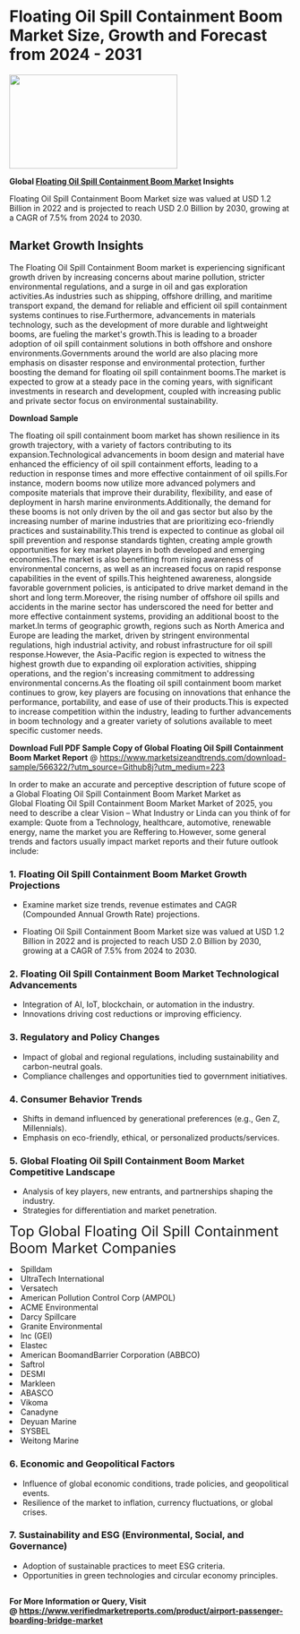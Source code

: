 <H1>Floating Oil Spill Containment Boom Market Size, Growth and Forecast from 2024 - 2031</H1><img class="aligncenter size-medium wp-image-584254" src="https://thirdeyenews.in/wp-content/uploads/2024/09/Global-Market-Research-300x168.jpeg" alt="" width="300" height="168" /><p><strong>Global&nbsp;<a href="https://www.marketsizeandtrends.com/download-sample/566322/?utm_source=Github8j?utm_medium=223">Floating Oil Spill Containment Boom Market</a> Insights</strong></p><p>Floating Oil Spill Containment Boom Market size was valued at USD 1.2 Billion in 2022 and is projected to reach USD 2.0 Billion by 2030, growing at a CAGR of 7.5% from 2024 to 2030.</p><p><h2>Market Growth Insights</h2> <p>The Floating Oil Spill Containment Boom market is experiencing significant growth driven by increasing concerns about marine pollution, stricter environmental regulations, and a surge in oil and gas exploration activities.As industries such as shipping, offshore drilling, and maritime transport expand, the demand for reliable and efficient oil spill containment systems continues to rise.Furthermore, advancements in materials technology, such as the development of more durable and lightweight booms, are fueling the market's growth.This is leading to a broader adoption of oil spill containment solutions in both offshore and onshore environments.Governments around the world are also placing more emphasis on disaster response and environmental protection, further boosting the demand for floating oil spill containment booms.The market is expected to grow at a steady pace in the coming years, with significant investments in research and development, coupled with increasing public and private sector focus on environmental sustainability.</p> <p><strong>Download Sample</strong></p> <p>The floating oil spill containment boom market has shown resilience in its growth trajectory, with a variety of factors contributing to its expansion.Technological advancements in boom design and material have enhanced the efficiency of oil spill containment efforts, leading to a reduction in response times and more effective containment of oil spills.For instance, modern booms now utilize more advanced polymers and composite materials that improve their durability, flexibility, and ease of deployment in harsh marine environments.Additionally, the demand for these booms is not only driven by the oil and gas sector but also by the increasing number of marine industries that are prioritizing eco-friendly practices and sustainability.This trend is expected to continue as global oil spill prevention and response standards tighten, creating ample growth opportunities for key market players in both developed and emerging economies.The market is also benefiting from rising awareness of environmental concerns, as well as an increased focus on rapid response capabilities in the event of spills.This heightened awareness, alongside favorable government policies, is anticipated to drive market demand in the short and long term.Moreover, the rising number of offshore oil spills and accidents in the marine sector has underscored the need for better and more effective containment systems, providing an additional boost to the market.In terms of geographic growth, regions such as North America and Europe are leading the market, driven by stringent environmental regulations, high industrial activity, and robust infrastructure for oil spill response.However, the Asia-Pacific region is expected to witness the highest growth due to expanding oil exploration activities, shipping operations, and the region's increasing commitment to addressing environmental concerns.As the floating oil spill containment boom market continues to grow, key players are focusing on innovations that enhance the performance, portability, and ease of use of their products.This is expected to increase competition within the industry, leading to further advancements in boom technology and a greater variety of solutions available to meet specific customer needs.<p><span class=""><strong>Download Full PDF Sample Copy of Global Floating Oil Spill Containment Boom Market Report</strong> @ <a href="https://www.marketsizeandtrends.com/download-sample/566322/?utm_source=Github8j?utm_medium=223" target="_blank">https://www.marketsizeandtrends.com/download-sample/566322/?utm_source=Github8j?utm_medium=223</a></span></p><p>In order to make an accurate and perceptive description of future scope of a Global&nbsp;Floating Oil Spill Containment Boom Market Market as Global&nbsp;Floating Oil Spill Containment Boom Market Market of 2025, you need to describe a clear Vision &ndash; What Industry or Linda can you think of for example: Quote from a Technology, healthcare, automotive, renewable energy, name the market you are Reffering to.However, some general trends and factors usually impact market reports and their future outlook include:</p><h3>1.&nbsp;<strong>Floating Oil Spill Containment Boom Market Growth Projections</strong></h3><ul><li>Examine market size trends, revenue estimates and CAGR (Compounded Annual Growth Rate) projections.</li><li><p>Floating Oil Spill Containment Boom Market size was valued at USD 1.2 Billion in 2022 and is projected to reach USD 2.0 Billion by 2030, growing at a CAGR of 7.5% from 2024 to 2030.</p></li></ul><h3>2.&nbsp;<strong>Floating Oil Spill Containment Boom Market Technological Advancements</strong></h3><ul><li>Integration of AI, IoT, blockchain, or automation in the industry.</li><li>Innovations driving cost reductions or improving efficiency.</li></ul><h3>3.&nbsp;<strong>Regulatory and Policy Changes</strong></h3><ul><li>Impact of global and regional regulations, including sustainability and carbon-neutral goals.</li><li>Compliance challenges and opportunities tied to government initiatives.</li></ul><h3>4.&nbsp;<strong>Consumer Behavior Trends</strong></h3><ul><li>Shifts in demand influenced by generational preferences (e.g., Gen Z, Millennials).</li><li>Emphasis on eco-friendly, ethical, or personalized products/services.</li></ul><h3>5.&nbsp;<strong>Global Floating Oil Spill Containment Boom Market Competitive Landscape</strong></h3><ul><li>Analysis of key players, new entrants, and partnerships shaping the industry.</li><li>Strategies for differentiation and market penetration.</li></ul><p data-pm-slice="1 1 []"><span style="color: inherit; font-family: inherit; font-size: 25px;">Top Global Floating Oil Spill Containment Boom Market Companies</span></p><div class="" data-test-id=""><p><li>Spilldam</li><li> UltraTech International</li><li> Versatech</li><li> American Pollution Control Corp (AMPOL)</li><li> ACME Environmental</li><li> Darcy Spillcare</li><li> Granite Environmental</li><li>Inc (GEI)</li><li> Elastec</li><li> American BoomandBarrier Corporation (ABBCO)</li><li> Saftrol</li><li> DESMI</li><li> Markleen</li><li> ABASCO</li><li> Vikoma</li><li> Canadyne</li><li> Deyuan Marine</li><li> SYSBEL</li><li> Weitong Marine</li></p></div><h3>6.&nbsp;<strong>Economic and Geopolitical Factors</strong></h3><ul><li>Influence of global economic conditions, trade policies, and geopolitical events.</li><li>Resilience of the market to inflation, currency fluctuations, or global crises.</li></ul><h3>7.&nbsp;<strong>Sustainability and ESG (Environmental, Social, and Governance)</strong></h3><ul><li>Adoption of sustainable practices to meet ESG criteria.</li><li>Opportunities in green technologies and circular economy principles.</li></ul><h2><strong style="font-size: 14px;">For More Information or Query, Visit @&nbsp;</strong><a style="background-color: #ffffff; font-size: 14px;" href="https://www.marketsizeandtrends.com/report/floating-oil-spill-containment-boom-market/" target="_blank">https://www.verifiedmarketreports.com/product/airport-passenger-boarding-bridge-market</a></h2>